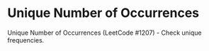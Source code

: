 # Unique Number of Occurrences

Unique Number of Occurrences (LeetCode #1207) - Check unique frequencies.
